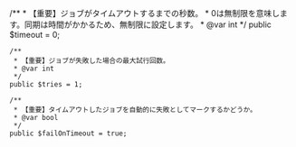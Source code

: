 /**
     * 【重要】ジョブがタイムアウトするまでの秒数。
     * 0は無制限を意味します。同期は時間がかかるため、無制限に設定します。
     * @var int
     */
    public $timeout = 0;

    /**
     * 【重要】ジョブが失敗した場合の最大試行回数。
     * @var int
     */
    public $tries = 1;

    /**
     * 【重要】タイムアウトしたジョブを自動的に失敗としてマークするかどうか。
     * @var bool
     */
    public $failOnTimeout = true;
